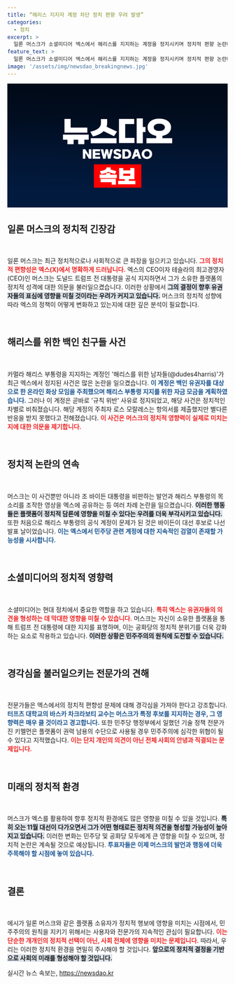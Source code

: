 ```yaml
---
title: “해리스 지지자 계정 차단 정치 편향 우려 발생”
categories:
  - 정치
excerpt: >
  일론 머스크가 소셜미디어 엑스에서 해리스를 지지하는 계정을 정지시키며 정치적 편향 논란에 휘말렸다. 트럼프 지지를 선언한 후, 엑스에서의 민주당 후보에 대한 공격이 우려되는 상황. 정치적 검열의 가능성이 제기되고 있어, 머스크의 영향력에 대한 논란은 더욱 커질 전망이다.
feature_text: >
  일론 머스크가 소셜미디어 엑스에서 해리스를 지지하는 계정을 정지시키며 정치적 편향 논란에 휘말렸다. 트럼프 지지를 선언한 후, 엑스에서의 민주당 후보에 대한 공격이 우려되는 상황. 정치적 검열의 가능성이 제기되고 있어, 머스크의 영향력에 대한 논란은 더욱 커질 전망이다.
image: '/assets/img/newsdao_breakingnews.jpg'
---
```


<p><img src="/assets/img/newsdao_breakingnews.jpg" alt="cryptoinkorea 속보" /></p>

<h2 data-ke-size="size26">일론 머스크의 정치적 긴장감</h2>

<p data-ke-size="size16">&nbsp;</p>

<p>일론 머스크는 최근 정치적으로나 사회적으로 큰 파장을 일으키고 있습니다. <b><span style="color: #ee2323;">그의 정치적 편향성은 엑스(X)에서 명확하게 드러납니다.</span></b> 엑스의 CEO이자 테슬라의 최고경영자(CEO)인 머스크는 도널드 트럼프 전 대통령을 공식 지지하면서 그가 소유한 플랫폼의 정치적 성격에 대한 의문을 불러일으켰습니다. 이러한 상황에서 <b><span style="background-color: #21538527;">그의 결정이 향후 유권자들의 표심에 영향을 미칠 것이라는 우려가 커지고 있습니다.</span></b> 머스크의 정치적 성향에 따라 엑스의 정책이 어떻게 변화하고 있는지에 대한 깊은 분석이 필요합니다. </p>

<p data-ke-size="size16">&nbsp;</p>

<h2 data-ke-size="size26">해리스를 위한 백인 친구들 사건</h2>

<p data-ke-size="size16">&nbsp;</p>

<p>카멀라 해리스 부통령을 지지하는 계정인 '해리스를 위한 남자들(@dudes4harris)'가 최근 엑스에서 정지된 사건은 많은 논란을 일으켰습니다. <b><span style="color: #1a5490;">이 계정은 백인 유권자를 대상으로 한 온라인 화상 모임을 주최했으며 해리스 부통령 지지를 위한 자금 모금을 계획하였습니다.</span></b> 그러나 이 계정은 곧바로 '규칙 위반' 사유로 정지되었고, 해당 사건은 정치적인 차별로 비춰졌습니다. 해당 계정의 주최자 로스 모랄레스는 항의서를 제출했지만 별다른 반응을 받지 못했다고 전해졌습니다. <b><span style="color: #ee2323;">이 사건은 머스크의 정치적 영향력이 실제로 미치는지에 대한 의문을 제기합니다.</span></b></p>

<p data-ke-size="size16">&nbsp;</p>

<h2 data-ke-size="size26">정치적 논란의 연속</h2>

<p data-ke-size="size16">&nbsp;</p>

<p>머스크는 이 사건뿐만 아니라 조 바이든 대통령을 비판하는 발언과 해리스 부통령의 목소리를 조작한 영상을 엑스에 공유하는 등 여러 차례 논란을 일으켰습니다. <b><span style="background-color: #21538527;">이러한 행동들은 플랫폼이 정치적 담론에 영향을 미칠 수 있다는 우려를 더욱 부각시키고 있습니다.</span></b> 또한 처음으로 해리스 부통령의 공식 계정이 문제가 된 것은 바이든이 대선 후보로 나선 발표 날이었습니다. <b><span style="color: #1a5490;">이는 엑스에서 민주당 관련 계정에 대한 지속적인 검열이 존재할 가능성을 시사합니다.</span></b></p>

<p data-ke-size="size16">&nbsp;</p>

<h2 data-ke-size="size26">소셜미디어의 정치적 영향력</h2>

<p data-ke-size="size16">&nbsp;</p>

<p>소셜미디어는 현대 정치에서 중요한 역할을 하고 있습니다. <b><span style="color: #ee2323;">특히 엑스는 유권자들의 의견을 형성하는 데 막대한 영향을 미칠 수 있습니다.</span></b> 머스크는 자신이 소유한 플랫폼을 통해 트럼프 전 대통령에 대한 지지를 표명하며, 이는 공화당의 정치적 분위기를 더욱 강화하는 요소로 작용하고 있습니다. <b><span style="background-color: #21538527;">이러한 상황은 민주주의의 원칙에 도전할 수 있습니다.</span></b></p>

<p data-ke-size="size16">&nbsp;</p>

<h2 data-ke-size="size26">경각심을 불러일으키는 전문가의 견해</h2>

<p data-ke-size="size16">&nbsp;</p>

<p>전문가들은 엑스에서의 정치적 편향성 문제에 대해 경각심을 가져야 한다고 강조합니다. <b><span style="color: #1a5490;">터프츠 대학교의 바스카 차크라보티 교수는 머스크가 특정 후보를 지지하는 경우, 그 영향력은 매우 클 것이라고 경고합니다.</span></b> 또한 민주당 행정부에서 일했던 기술 정책 전문가 진 키멜먼은 플랫폼이 권력 남용의 수단으로 사용될 경우 민주주의에 심각한 위협이 될 수 있다고 지적했습니다. <b><span style="color: #ee2323;">이는 단지 개인의 의견이 아닌 전체 사회의 안녕과 직결되는 문제입니다.</span></b></p>

<p data-ke-size="size16">&nbsp;</p>

<h2 data-ke-size="size26">미래의 정치적 환경</h2>

<p data-ke-size="size16">&nbsp;</p>

<p>머스크가 엑스를 활용하여 향후 정치적 환경에도 많은 영향을 미칠 수 있을 것입니다. <b><span style="background-color: #21538527;">특히 오는 11월 대선이 다가오면서 그가 어떤 형태로든 정치적 의견을 형성할 가능성이 높아지고 있습니다.</span></b> 이러한 변화는 민주당 및 공화당 모두에게 큰 영향을 미칠 수 있으며, 정치적 논란은 계속될 것으로 예상됩니다. <b><span style="color: #1a5490;">투표자들은 이제 머스크의 발언과 행동에 더욱 주목해야 할 시점에 놓여 있습니다.</span></b></p>

<p data-ke-size="size16">&nbsp;</p>

<h2 data-ke-size="size26">결론</h2>

<p data-ke-size="size16">&nbsp;</p>

<p>에시가 일론 머스크와 같은 플랫폼 소유자가 정치적 행보에 영향을 미치는 시점에서, 민주주의의 원칙을 지키기 위해서는 사용자와 전문가의 지속적인 관심이 필요합니다. <b><span style="color: #ee2323;">이는 단순한 개개인의 정치적 선택이 아닌, 사회 전체에 영향을 미치는 문제입니다.</span></b> 따라서, 우리는 이러한 정치적 환경을 면밀히 주시해야 할 것입니다. <b><span style="background-color: #21538527;">앞으로의 정치적 결정을 기반으로 사회의 미래를 형성해야 할 것입니다.</span></b></p>
실시간 뉴스 속보는, <a href="https://newsdao.kr" rel="dofollow">https://newsdao.kr</a>


